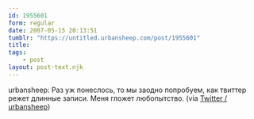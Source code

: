 ```yaml
---
id: 1955601
form: regular
date: 2007-05-15 20:13:51
tumblr: "https://untitled.urbansheep.com/post/1955601"
title:
tags:
    - post
layout: post-text.njk
---
```


<p>urbansheep: Раз уж понеслось, то мы заодно попробуем, как твиттер режет длинные записи. Меня гложет любопытство. (via <a href="http://twitter.com/urbansheep/statuses/65055602">Twitter / urbansheep</a>)</p>

